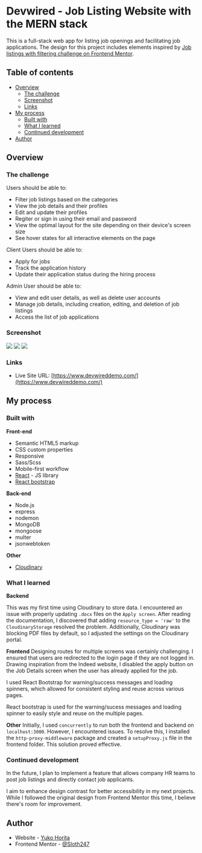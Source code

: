 # Devwired - Job Listing Website with the MERN stack

This is a full-stack web app for listing job openings and facilitating job applications. The design for this project includes elements inspired by [Job listings with filtering challenge on Frontend Mentor](https://www.frontendmentor.io/challenges/job-listings-with-filtering-ivstIPCt).

## Table of contents

- [Overview](#overview)
  - [The challenge](#the-challenge)
  - [Screenshot](#screenshot)
  - [Links](#links)
- [My process](#my-process)
  - [Built with](#built-with)
  - [What I learned](#what-i-learned)
  - [Continued development](#continued-development)
- [Author](#author)

## Overview

### The challenge

Users should be able to:

- Filter job listings based on the categories
- View the job details and their profiles
- Edit and update their profiles
- Regiter or sign in using their email and password
- View the optimal layout for the site depending on their device's screen size
- See hover states for all interactive elements on the page

Client Users should be able to:

- Apply for jobs
- Track the application history
- Update their application status during the hiring process

Admin User should be able to:

- View and edit user details, as well as delete user accounts
- Manage job details, including creation, editing, and deletion of job listings
- Access the list of job applications

### Screenshot

![](./desktop-view.png)
![](./mobile-view.png)
![](./login.png)

### Links

- Live Site URL: [https://www.devwireddemo.com/](https://www.devwireddemo.com/)

## My process

### Built with

**Front-end**

- Semantic HTML5 markup
- CSS custom properties
- Responsive
- Sass/Scss
- Mobile-first workflow
- [React](https://reactjs.org/) - JS library
- [React bootstrap](https://react-bootstrap.netlify.app/)

**Back-end**

- Node.js
- express
- nodemon
- MongoDB
- mongoose
- multer
- jsonwebtoken

**Other**

- [Cloudinary](https://cloudinary.com/)

### What I learned

**Backend**

This was my first time using Cloudinary to store data. I encountered an issue with properly updating `.docx` files on the `Apply screen`. After reading the documentation, I discovered that adding `resource_type = 'raw'` to the `CloudinaryStorage` resolved the problem. Additionally, Cloudinary was blocking PDF files by default, so I adjusted the settings on the Cloudinary portal.

**Frontend**
Designing routes for multiple screens was certainly challenging. I ensured that users are redirected to the login page if they are not logged in. Drawing inspiration from the Indeed website, I disabled the apply button on the Job Details screen when the user has already applied for the job.

I used React Bootstrap for warning/success messages and loading spinners, which allowed for consistent styling and reuse across various pages.

React bootstrap is used for the warning/sucess messages and loading spinner to easily style and reuse on the multiple pages.

**Other**
Initially, I used `concurrently` to run both the frontend and backend on `localhost:3000`. However, I encountered issues. To resolve this, I installed the `http-proxy-middleware` package and created a `setupProxy.js` file in the frontend folder. This solution proved effective.

### Continued development

In the future, I plan to implement a feature that allows company HR teams to post job listings and directly contact job applicants.

I aim to enhance design contrast for better accessibility in my next projects. While I followed the original design from Frontend Mentor this time, I believe there's room for improvement.

## Author

- Website - [Yuko Horita](https://www.yuko-h.com)
- Frontend Mentor - [@Sloth247](https://www.frontendmentor.io/profile/Sloth247)
